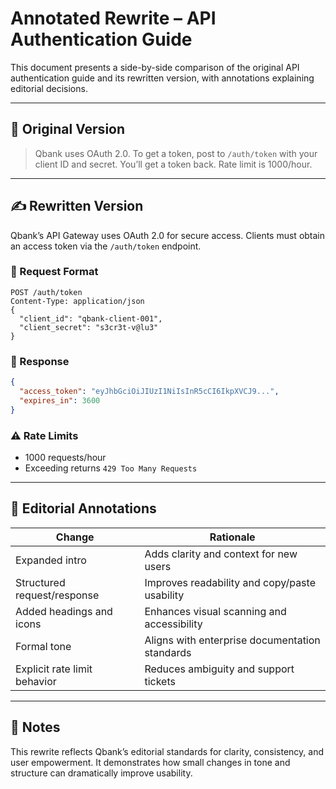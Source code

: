 # Annotated Rewrite – API Authentication Guide

This document presents a side-by-side comparison of the original API authentication guide and its rewritten version, with annotations explaining editorial decisions.

---

## 📝 Original Version

> Qbank uses OAuth 2.0. To get a token, post to `/auth/token` with your client ID and secret. You’ll get a token back. Rate limit is 1000/hour.

---

## ✍️ Rewritten Version

Qbank’s API Gateway uses OAuth 2.0 for secure access. Clients must obtain an access token via the `/auth/token` endpoint.

### 🔐 Request Format

```http
POST /auth/token
Content-Type: application/json
{
  "client_id": "qbank-client-001",
  "client_secret": "s3cr3t-v@lu3"
}
```

### 🧾 Response

```json
{
  "access_token": "eyJhbGciOiJIUzI1NiIsInR5cCI6IkpXVCJ9...",
  "expires_in": 3600
}
```

### ⚠️ Rate Limits

- 1000 requests/hour  
- Exceeding returns `429 Too Many Requests`

---

## 🧠 Editorial Annotations

| Change | Rationale |
|-------|-----------|
| Expanded intro | Adds clarity and context for new users |
| Structured request/response | Improves readability and copy/paste usability |
| Added headings and icons | Enhances visual scanning and accessibility |
| Formal tone | Aligns with enterprise documentation standards |
| Explicit rate limit behavior | Reduces ambiguity and support tickets |

---

## 📎 Notes

This rewrite reflects Qbank’s editorial standards for clarity, consistency, and user empowerment. It demonstrates how small changes in tone and structure can dramatically improve usability.